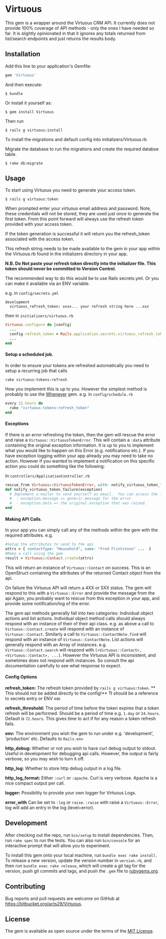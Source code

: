 # Virtuous

This gem is a wrapper around the Virtuous CRM API.  It currently does not provide 100% coverage of API methods - only the ones I have needed so far.  It is slightly opinionated in that it ignores any totals returned from list/search endpoints and just returns the results body.

## Installation

Add this line to your application's Gemfile:

```ruby
gem 'Virtuous'
```

And then execute:

    $ bundle

Or install it yourself as:

    $ gem install Virtuous

Then run

    $ rails g virtuous:install

To install the migrations and default config into initializers/Virtuous.rb

Migrate the database to run the migrations and create the required databse table.

    $ rake db:migrate


## Usage

To start using Virtuous you need to generate your access token.

    $ rails g virtuous:token

When prompted enter your virtuous email address and password.  Note, these credentials will not be stored, they are used just once to generate the first token.  From this point forward will always use the refresh token provided with your access token.

If the token generation is successful it will return you the refresh_token associated with the access token.

This refresh string needs to be made available to the gem in your app within the Virtuous.rb found in the initializers directory in your app.

**N.B. Do Not paste your refresh token directly into the initializer file. This token should never be committed to Version Control.**  

The recommended way to do this would be to use Rails secrets.yml.  Or you can make it available via an ENV variable.

e.g. in `config/secrets.yml`
```
development
  virtuous_refresh_token: xxxx... your refresh string here ...xxx
```

then in `initializers/virtuous.rb`

```ruby
Virtuous.configure do |config|
  ...
  config.refresh_token = Rails.application.secrets.virtuous_refresh_token
  ...
end
```

#### Setup a scheduled job.

In order to ensure your tokens are refreshed automatically you need to setup a recurring job that calls

```
rake virtuous:tokens:refresh
```

How you implement this is up to you.  However the simplest method is probably to use the [Whenever](https://github.com/javan/whenever) gem. e.g. in `config/schedule.rb`

```ruby
every 12.hours do
  rake "virtuous:tokens:refresh_token"
end
```

#### Exceptions

If there is an error refreshing the token, then the gem will rescue the error and raise a `Virtuous::VirtuousTokenError`. This will contain a `:data` attribute containing the original exception information.  It is up to you to implement what you would like to happen on this Error (e.g. notifications etc.).  If you have exception logging within your app already you may need to take no action.  However if you wanted to implement a notification on this specific action you could do something like the following:

In `controllers/ApplicationController.rb`

```ruby
rescue_from Virtuous::VirtuousTokenError, with: notify_virtuous_token_failure
def notify_virtuous_token_failure(exception)
  # Implement a mailer to send yourself an email.  You can access the following methods on e
  #  - exception.message => generic message for the error
  #  - exception.data => the original exception that was raised.
end

```

#### Making API Calls.

In your app you can simply call any of the methods within the gem with the required attributes.  e.g.

```ruby
#Setup the attributes to send to the api
attrs = { contactType: "Household", name: "Fred Flintstone" ...  }
#Make a call using the gem
result = Virtuous::Contact.create(attrs)
```

This will return an instance of `Virtuous::Contact` on success. This is an OpenStruct containing the attributes of the returned Contact object from the api.

On failure the Virtuous API will return a 4XX or 5XX status.  The gem will respond to this with a `Virtuous::Error` and provide the message from the api
Again, you probably want to rescue from this exception in your app, and provide some notification/log of the error.

The gem api methods generally fall into two categories:  Individual object actions and list actions.  Individual object method calls should always respond with an instance of their of their api class.  e.g. as above a call to `Virtuous::Contact.create` will respond with an instance of `Virtuous::Contact`.  Similarly a call to `Virtuous::ContactNote.find` will respond with an instance of `Virtuous::ContactNote`.  List actions will generally respond with an Array of instances.  e.g. `Virtuous::Contact.search` will respond with `[<Virtuous::Contact>, <Virtuous::Contact>, ...]`.  However the Virtuous API is inconsistent, and sometimes does not respond with instances. So consult the api documentation carefully to see what response to expect.

#### Config Options

**refresh_token:**
The refresh token provided by `rails g virtuous:token`.  ** This should not be added directly to the config!** Tt should be a reference to secrets entry or ENV var.

**refresh_threshold:**
The period of time before the token expires that a token refresh will be performed.  Should be a period of time e.g. `1.day` or `24.hours`.  Default is `72.hours`.  This gives time to act if for any reason a token refresh fails.

**env:**
The environment you wish the gem to run under e.g. 'development', 'production' etc.  Defaults to `Rails.env`

**http_debug:**
Whether or not you wish to have curl debug output to stdout.  Useful in development for debugging api calls.  However, the output is fairly verbose, so you may wish to turn it off.

**http_log:**
Whether to store http debug output in a log file.

**http_log_format:**
Either `:curl` or `:apache`.  Curl is very verbose.  Apache is a nice compact output per call.

**logger:**
Possibility to provide your own logger for Virtuous Logs.

**error_with**
Can be set to `:log` or `raise`. `:raise` with raise a `Virtuous::Error`, log will add an entry in the log (level=error).


## Development

After checking out the repo, run `bin/setup` to install dependencies.
Then, run `rake spec` to run the tests. You can also run `bin/console` for an interactive prompt that will allow you to experiment.

To install this gem onto your local machine, run `bundle exec rake install`. To release a new version, update the version number in `version.rb`, and then run `bundle exec rake release`, which will create a git tag for the version, push git commits and tags, and push the `.gem` file to [rubygems.org](https://rubygems.org).

## Contributing

Bug reports and pull requests are welcome on GitHub at https://bitbucket.org/acts29/Virtuous.

## License

The gem is available as open source under the terms of the [MIT License](http://opensource.org/licenses/MIT).
